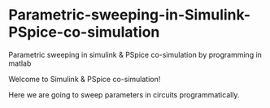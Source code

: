 # Parametric-sweeping-in-Simulink-PSpice-co-simulation
Parametric sweeping in simulink &amp; PSpice co-simulation by programming in matlab

Welcome to Simulink & PSpice co-simulation!

Here we are going to sweep parameters in circuits programmatically.
